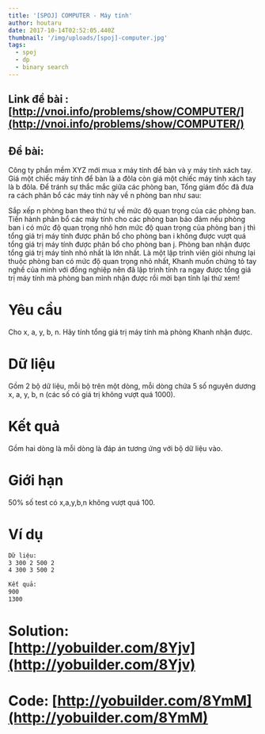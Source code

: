 ```yaml
---
title: '[SPOJ] COMPUTER - Máy tính'
author: houtaru
date: 2017-10-14T02:52:05.440Z
thumbnail: '/img/uploads/[spoj]-computer.jpg'
tags:
  - spoj
  - dp
  - binary search
---
```

## Link đề bài : [http://vnoi.info/problems/show/COMPUTER/](http://vnoi.info/problems/show/COMPUTER/)

## Đề bài:
Công ty phần mềm XYZ mới mua x máy tính để bàn và y máy tính xách tay. Giá một chiếc máy tính để bàn là a đôla còn giá một chiếc máy tính xách tay là b đôla. Để tránh sự thắc mắc giữa các phòng ban, Tổng giám đốc đã đưa ra cách phân bổ các máy tính này về n phòng ban như sau:

Sắp xếp n phòng ban theo thứ tự về mức độ quan trọng của các phòng ban.
Tiến hành phân bổ các máy tính cho các phòng ban bảo đảm nếu phòng ban i có mức độ quan trọng nhỏ hơn mức độ quan trọng của phòng ban j thì tổng giá trị máy tính được phân bổ cho phòng ban i không được vượt quá tổng giá trị máy tính được phân bổ cho phòng ban j.
Phòng ban nhận được tổng giá trị máy tính nhỏ nhất là lớn nhất.
Là một lập trình viên giỏi nhưng lại thuộc phòng ban có mức độ quan trọng nhỏ nhất, Khanh muốn chứng tỏ tay nghề của mình với đồng nghiệp nên đã lập trình tính ra ngay được tổng giá trị máy tính mà phòng ban mình nhận được rồi mời bạn tính lại thử xem!

# Yêu cầu
Cho x, a, y, b, n. Hãy tính tổng giá trị máy tính mà phòng Khanh nhận được.

# Dữ liệu
Gồm 2 bộ dữ liệu, mỗi bộ trên một dòng, mỗi dòng chứa 5 số nguyên dương x, a, y, b, n (các số có giá trị không vượt quá 1000).

# Kết quả
Gồm hai dòng là mỗi dòng là đáp án tương ứng với bộ dữ liệu vào.

# Giới hạn
50% số test có x,a,y,b,n không vượt quá 100.

# Ví dụ
```bash
Dữ liệu:
3 300 2 500 2
4 300 3 500 2

Kết quả:
900
1300
```

# Solution: [http://yobuilder.com/8Yjv](http://yobuilder.com/8Yjv)
# Code: [http://yobuilder.com/8YmM](http://yobuilder.com/8YmM)
